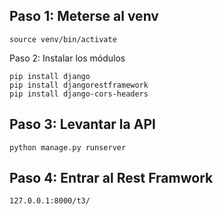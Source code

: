 ## Paso 1: Meterse al venv
``` 
source venv/bin/activate
```
Paso 2: Instalar los módulos
```
pip install django
pip install djangorestframework
pip install django-cors-headers
```


## Paso 3: Levantar la API
```
python manage.py runserver
```
## Paso 4: Entrar al Rest Framwork
```
127.0.0.1:8000/t3/
```
